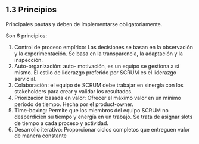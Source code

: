 ## 1.3 Principios

Principales pautas y deben de implementarse obligatoriamente.

Son 6 principios:

1.  Control de proceso empírico: Las decisiones se basan en la
    observación y la experimentación. Se basa en la transparencia, la
    adaptación y la inspección.
2.  Auto-organización: auto- motivación, es un equipo se gestiona a sí
    mismo. El estilo de liderazgo preferido por SCRUM es el liderazgo
    servicial.
3.  Colaboración: el equipo de SCRUM debe trabajar en sinergía con los
    stakeholders para crear y validar los resultados.
4.  Priorización basada en valor: Ofrecer el máximo valor en un mínimo
    período de tiempo. Hecha por el product-owner.
5.  Time-boxing: Permite que los miembros del equipo SCRUM no
    desperdicien su tiempo y energía en un trabajo. Se trata de asignar
    slots de tiempo a cada proceso y actividad.
6.  Desarrollo iterativo: Proporcionar ciclos completos que entreguen
    valor de manera constante

